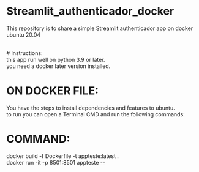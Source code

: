 # Streamlit_authenticador_docker
This repository is to share a simple Streamlit authenticador app on docker ubuntu 20.04

<br >
# Instructions: <br >
this app run well on python 3.9 or later.<br >
you need a docker later version installed.<br >

# ON DOCKER FILE: <br >
You have the steps to install dependencies and features to ubuntu.<br >
to run you can open a Terminal CMD and run the following commands:<br >

# COMMAND:
docker build -f Dockerfile -t appteste:latest .<br >
docker run -it -p 8501:8501 appteste --
